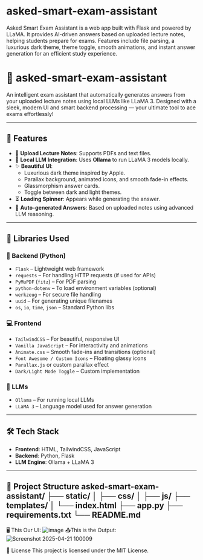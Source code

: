 # asked-smart-exam-assistant
Asked Smart Exam Assistant is a web app built with Flask and powered by LLaMA. It provides AI-driven answers based on uploaded lecture notes, helping students prepare for exams. Features include file parsing, a luxurious dark theme, theme toggle, smooth animations, and instant answer generation for an efficient study experience.

# 🧠 asked-smart-exam-assistant

An intelligent exam assistant that automatically generates answers from your uploaded lecture notes using local LLMs like LLaMA 3. Designed with a sleek, modern UI and smart backend processing — your ultimate tool to ace exams effortlessly!

---

## 🚀 Features

- 📄 **Upload Lecture Notes**: Supports PDFs and text files.
- 🧠 **Local LLM Integration**: Uses **Ollama** to run LLaMA 3 models locally.
- ✨ **Beautiful UI**:
  - Luxurious dark theme inspired by Apple.
  - Parallax background, animated icons, and smooth fade-in effects.
  - Glassmorphism answer cards.
  - Toggle between dark and light themes.
- ⏳ **Loading Spinner**: Appears while generating the answer.
- 📜 **Auto-generated Answers**: Based on uploaded notes using advanced LLM reasoning.

---

## 🔧 Libraries Used

### 🐍 Backend (Python)

- `Flask` – Lightweight web framework
- `requests` – For handling HTTP requests (if used for APIs)
- `PyMuPDF` (`fitz`) – For PDF parsing
- `python-dotenv` – To load environment variables (optional)
- `werkzeug` – For secure file handling
- `uuid` – For generating unique filenames
- `os`, `io`, `time`, `json` – Standard Python libs

### 💻 Frontend

- `TailwindCSS` – For beautiful, responsive UI
- `Vanilla JavaScript` – For interactivity and animations
- `Animate.css` – Smooth fade-ins and transitions (optional)
- `Font Awesome / Custom Icons` – Floating glassy icons
- `Parallax.js` or custom parallax effect
- `Dark/Light Mode Toggle` – Custom implementation

### 🤖 LLMs

- `Ollama` – For running local LLMs
- `LLaMA 3` – Language model used for answer generation

---

## 🛠️ Tech Stack

- **Frontend**: HTML, TailwindCSS, JavaScript
- **Backend**: Python, Flask
- **LLM Engine**: Ollama + LLaMA 3

---
📁 Project Structure
asked-smart-exam-assistant/
├── static/
│   ├── css/
│   ├── js/
├── templates/
│   └── index.html
├── app.py
├── requirements.txt
└── README.md
------
🖥️ This Our UI:
![image](https://github.com/user-attachments/assets/d5cd7fdf-762f-42b9-a91b-3ab752eb3dda)
📤This is the Output:
![Screenshot 2025-04-21 100009](https://github.com/user-attachments/assets/c5a33c51-39d6-414b-b591-9f9f6d8c765b)


📜 License
This project is licensed under the MIT License.
